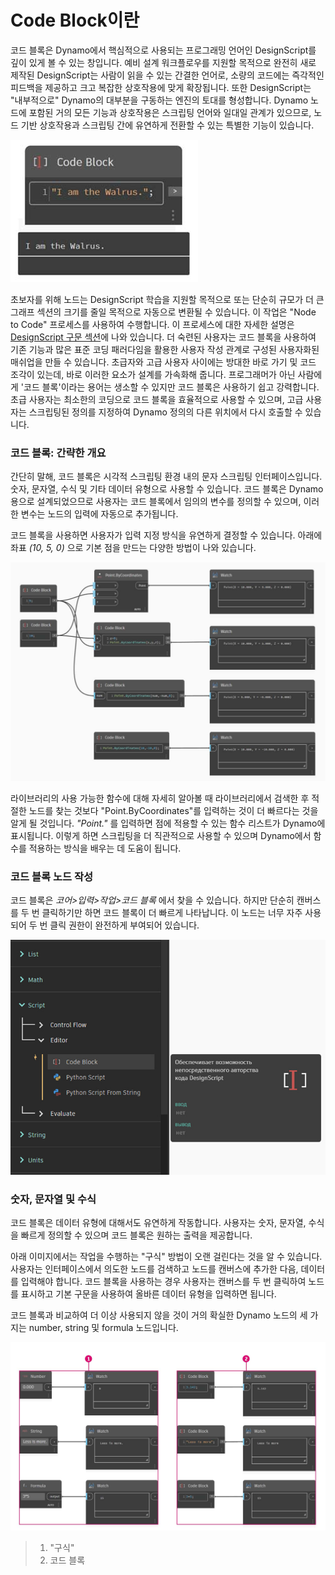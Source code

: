 # Code Block이란

코드 블록은 Dynamo에서 핵심적으로 사용되는 프로그래밍 언어인 DesignScript를 깊이 있게 볼 수 있는 창입니다. 예비 설계 워크플로우를 지원할 목적으로 완전히 새로 제작된 DesignScript는 사람이 읽을 수 있는 간결한 언어로, 소량의 코드에는 즉각적인 피드백을 제공하고 크고 복잡한 상호작용에 맞게 확장됩니다. 또한 DesignScript는 "내부적으로" Dynamo의 대부분을 구동하는 엔진의 토대를 형성합니다. Dynamo 노드에 포함된 거의 모든 기능과 상호작용은 스크립팅 언어와 일대일 관계가 있으므로, 노드 기반 상호작용과 스크립팅 간에 유연하게 전환할 수 있는 특별한 기능이 있습니다.

![](../images/8-1/1/codeblock.jpg)

초보자를 위해 노드는 DesignScript 학습을 지원할 목적으로 또는 단순히 규모가 더 큰 그래프 섹션의 크기를 줄일 목적으로 자동으로 변환될 수 있습니다. 이 작업은 "Node to Code" 프로세스를 사용하여 수행합니다. 이 프로세스에 대한 자세한 설명은 [DesignScript 구문 섹션](2-design-script-syntax.md)에 나와 있습니다. 더 숙련된 사용자는 코드 블록을 사용하여 기존 기능과 많은 표준 코딩 패러다임을 활용한 사용자 작성 관계로 구성된 사용자화된 매쉬업을 만들 수 있습니다. 초급자와 고급 사용자 사이에는 방대한 바로 가기 및 코드 조각이 있는데, 바로 이러한 요소가 설계를 가속화해 줍니다. 프로그래머가 아닌 사람에게 '코드 블록'이라는 용어는 생소할 수 있지만 코드 블록은 사용하기 쉽고 강력합니다. 초급 사용자는 최소한의 코딩으로 코드 블록을 효율적으로 사용할 수 있으며, 고급 사용자는 스크립팅된 정의를 지정하여 Dynamo 정의의 다른 위치에서 다시 호출할 수 있습니다.

### 코드 블록: 간략한 개요

간단히 말해, 코드 블록은 시각적 스크립팅 환경 내의 문자 스크립팅 인터페이스입니다. 숫자, 문자열, 수식 및 기타 데이터 유형으로 사용할 수 있습니다. 코드 블록은 Dynamo용으로 설계되었으므로 사용자는 코드 블록에서 임의의 변수를 정의할 수 있으며, 이러한 변수는 노드의 입력에 자동으로 추가됩니다.

코드 블록을 사용하면 사용자가 입력 지정 방식을 유연하게 결정할 수 있습니다. 아래에 좌표 _(10, 5, 0)_ 으로 기본 점을 만드는 다양한 방법이 나와 있습니다.

![](../images/8-1/1/codeblockbriefoverview.jpg)

라이브러리의 사용 가능한 함수에 대해 자세히 알아볼 때 라이브러리에서 검색한 후 적절한 노드를 찾는 것보다 "Point.ByCoordinates"를 입력하는 것이 더 빠르다는 것을 알게 될 것입니다. _"Point."_ 를 입력하면 점에 적용할 수 있는 함수 리스트가 Dynamo에 표시됩니다. 이렇게 하면 스크립팅을 더 직관적으로 사용할 수 있으며 Dynamo에서 함수를 적용하는 방식을 배우는 데 도움이 됩니다.

### 코드 블록 노드 작성

코드 블록은 _코어>입력>작업>코드 블록_ 에서 찾을 수 있습니다. 하지만 단순히 캔버스를 두 번 클릭하기만 하면 코드 블록이 더 빠르게 나타납니다. 이 노드는 너무 자주 사용되어 두 번 클릭 권한이 완전하게 부여되어 있습니다.

![](../images/8-1/1/creatingcodeblocknodes.jpg)

### 숫자, 문자열 및 수식

코드 블록은 데이터 유형에 대해서도 유연하게 작동합니다. 사용자는 숫자, 문자열, 수식을 빠르게 정의할 수 있으며 코드 블록은 원하는 출력을 제공합니다.

아래 이미지에서는 작업을 수행하는 "구식" 방법이 오랜 걸린다는 것을 알 수 있습니다. 사용자는 인터페이스에서 의도한 노드를 검색하고 노드를 캔버스에 추가한 다음, 데이터를 입력해야 합니다. 코드 블록을 사용하는 경우 사용자는 캔버스를 두 번 클릭하여 노드를 표시하고 기본 구문을 사용하여 올바른 데이터 유형을 입력하면 됩니다.

코드 블록과 비교하여 더 이상 사용되지 않을 것이 거의 확실한 Dynamo 노드의 세 가지는 number, string 및 formula 노드입니다.

![](../images/8-1/1/oldschoolvscodeblocksnodes.jpg)

> 1. "구식"
> 2. 코드 블록
